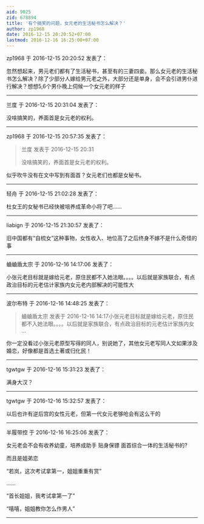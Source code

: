 ```yaml
---
aid: 9025
zid: 678894
title: '有个搞笑的问题，女元老的生活秘书怎么解决？'
author: zp1968
date: 2016-12-15 20:20:52+07:00
lastmod: 2016-12-16 16:25:00+07:00
---
```


zp1968 于 2016-12-15 20:20:52 发表了：

忽然想起来，男元老们都有了生活秘书，甚至有的三妻四妾。那么女元老的生活秘书怎么解决？除了少部分人嫁给男元老之外，大部分还是单身，会不会引进男仆进行解决？想想5,6个男仆晚上伺候一个女元老的样子

---------

兰度 于 2016-12-15 20:31:04 发表了：

没啥搞笑的，养面首是女元老的权利。

---------

zp1968 于 2016-12-15 20:57:35 发表了：

> 兰度 发表于 2016-12-15 20:31
> 
> 没啥搞笑的，养面首是女元老的权利。



似乎吹牛没有在文中写到有面首？女元老们也都是女秘书。

---------

轻舟 于 2016-12-15 21:02:28 发表了：

杜女王的女秘书已经快被培养成革命小将了吧……

---------

liabign 于 2016-12-15 21:30:57 发表了：

旧中国都有“自梳女”这种事物，女性收入、地位高了之后终身不嫁不是什么奇怪的事

---------

蛐蛐盾太宗 于 2016-12-16 14:17:06 发表了：

小张元老目标就是嫁给元老，原住民都不入她法眼。。。。以后就是家族联合，有点政治目标的元老估计家族内女元老内部解决的可能性大

---------

波尔布特 于 2016-12-16 14:48:25 发表了：

> 蛐蛐盾太宗 发表于 2016-12-16 14:17小张元老目标就是嫁给元老，原住民都不入她法眼。。。。以后就是家族联合，有点政治目标的元老估计家族内女 ...



你一定没看过小张元老原型写得的同人，别说她了，其他女元老写同人文如果涉及婚恋，好像都是首选土著或归化民！

---------

tgwtgw 于 2016-12-16 15:31:23 发表了：

满身大汉？

---------

tgwtgw 于 2016-12-16 15:32:57 发表了：

以后也许有逆后宫的女性元老，但第一代女元老够呛会有这么干的

---------

半履带控 于 2016-12-16 16:25:06 发表了：

女元老会不会有收养幼童，培养成助手 贴身保镖 面首综合一体的生活秘书的?

而且是姐弟恋

“若岚，这次考试拿第一，姐姐重重有赏”

……

“首长姐姐，我考试拿第一了”

“嘻嘻，姐姐教你怎么作男人”

---------

